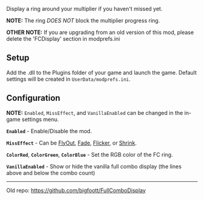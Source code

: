 Display a ring around your multiplier if you haven't missed yet.

**NOTE:** The ring *DOES NOT* block the multiplier progress ring.

**OTHER NOTE:** If you are upgrading from an old version of this mod, please delete the 'FCDisplay' section in modprefs.ini

## Setup

Add the .dll to the Plugins folder of your game and launch the game. Default settings will be created in `UserData/modprefs.ini`.

## Configuration

**NOTE:** `Enabled`, `MissEffect`, and `VanillaEnabled` can be changed in the in-game settings menu.

**`Enabled`** - Enable/Disable the mod.

**`MissEffect`** - Can be [FlyOut](https://bigft.io/i/demo_flyout.gif), [Fade](https://bigft.io/i/demo_fade.gif), [Flicker](https://bigft.io/i/demo_flicker.gif), or [Shrink](https://bigft.io/i/demo_shrink.gif).

**`ColorRed`**, **`ColorGreen`**, **`ColorBlue`** - Set the RGB color of the FC ring.

**`VanillaEnabled`** - Show or hide the vanilla full combo display (the lines above and below the combo count)

---

Old repo: https://github.com/bigfoott/FullComboDisplay